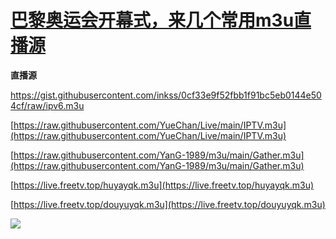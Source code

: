 # [巴黎奥运会开幕式，来几个常用m3u直播源](https://github.com/jaaleng/jaaleng.github.io/issues/2)

**直播源**

[https://gist.githubusercontent.com/inkss/0cf33e9f52fbb1f91bc5eb0144e504cf/raw/ipv6.m3u
](https://gist.githubusercontent.com/inkss/0cf33e9f52fbb1f91bc5eb0144e504cf/raw/ipv6.m3u)

[https://raw.githubusercontent.com/YueChan/Live/main/IPTV.m3u](https://raw.githubusercontent.com/YueChan/Live/main/IPTV.m3u)

[https://raw.githubusercontent.com/YanG-1989/m3u/main/Gather.m3u](https://raw.githubusercontent.com/YanG-1989/m3u/main/Gather.m3u)

[https://live.freetv.top/huyayqk.m3u](https://live.freetv.top/huyayqk.m3u)

[https://live.freetv.top/douyuyqk.m3u](https://live.freetv.top/douyuyqk.m3u)

![](https://pic.imgdb.cn/item/6606a71a9f345e8d03b79d8e.gif)

